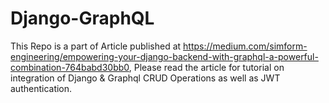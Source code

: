 # Django-GraphQL

This Repo is a part of Article published at https://medium.com/simform-engineering/empowering-your-django-backend-with-graphql-a-powerful-combination-764babd30bb0, Please read the article for tutorial on integration of Django & Graphql CRUD Operations as well as JWT authentication.
